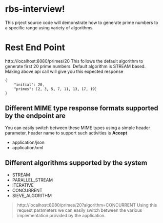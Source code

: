 # rbs-interview!

This prject source code will demonstrate how to generate prime numbers to a specific range using variety of algorithms.

# Rest End Point
http://localhost:8080/primes/20
This follows the default algorithm to generate first 20 prime numbers. Default algorithm is STREAM based. Making above api call will give you this expected response

    {
		"initial": 20,
		"primes": [2, 3, 5, 7, 11, 13, 17, 19]
	}

## Different MIME type response formats supported by the endpoint are 
You can easily switch between these MIME types using a simple header parameter, header name to support such activities is **Accept**
 - application/json
 - application/xml

## Different algorithms supported by the system

 - STREAM
 - PARALLEL_STREAM
 - ITERATIVE
 - CONCURRENT
 - SIEVE_ALGORITHM

> http://localhost:8080/primes/20?algorithm=CONCURRENT
> Using this request parameters we can easily switch between the various implementation provided by the application.
